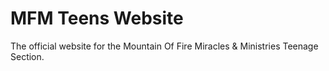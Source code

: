 # MFM Teens Website
The official website for the Mountain Of Fire Miracles &amp; Ministries Teenage Section.
